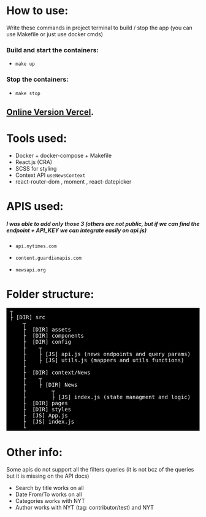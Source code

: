 # How to use:

Write these commands in project terminal to build / stop the app (you can use Makefile or just use docker cmds)

### Build and start the containers:

- `make up`

### Stop the containers:

- `make stop`

## [Online Version Vercel](https://inoscripta-news.vercel.app/).

# Tools used:

- Docker + docker-compose + Makefile
- React.js (CRA)
- SCSS for styling
- Context API `useNewsContext`
- react-router-dom , moment , react-datepicker

# APIS used:

##### I was able to add only those 3 (others are not public, but if we can find the endpoint + API_KEY we can integrate easily on api.js)

- `api.nytimes.com`

- `content.guardianapis.com`

- `newsapi.org`

# Folder structure:

<pre style='color:white;background:black'>
 ┬  
 ├ [DIR] src  
     ┬  
     ├  [DIR] assets 
     ├  [DIR] components
     ├  [DIR] config 
     ├    ┬
     ├    ├ [JS] api.js (news endpoints and query params)
     ├    ├ [JS] utils.js (mappers and utils functions)
     ├
     ├  [DIR] context/News 
     ├    ┬
     ├    ├ [DIR] News 
     ├        ┬
     ├        ├ [JS] index.js (state managment and logic)
     ├  [DIR] pages
     ├  [DIR] styles
     ├  [JS] App.js
     ├  [JS] index.js   
     └
</pre>

# Other info:

Some apis do not support all the filters queries (it is not bcz of the queries but it is missing on the API docs)

- Search by title works on all
- Date From/To works on all
- Categories works with NYT
- Author works with NYT (tag: contributor/test) and NYT
